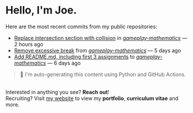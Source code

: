 # Hello, I'm Joe.
Here are the most recent commits from my public repositories:<br>
<!--activity_section_start-->
- [Replace intersection section with collision](https://github.com/joebinns/gameplay-mathematics/commit/51e03e1765a04616abe16e779510d40266597e97) in [*gameplay-mathematics*](https://github.com/joebinns/gameplay-mathematics) — 2 hours ago
- [Remove excessive break](https://github.com/joebinns/gameplay-mathematics/commit/0e031e9dc1414bbdf6c8669f10b15f0e8b1d4344) from [*gameplay-mathematics*](https://github.com/joebinns/gameplay-mathematics) — 5 days ago
- [Add README.md, including first 3 assignments](https://github.com/joebinns/gameplay-mathematics/commit/4a61cabc63aa3f4795643c537f1edcac479dcefc) to [*gameplay-mathematics*](https://github.com/joebinns/gameplay-mathematics) — 6 days ago
<!--activity_section_end-->
> 🚀 I'm auto-generating this content using Python and GitHub Actions.

<br>Interested in anything you see? **Reach out**!<br>
Recruiting? Visit [my website](https://joebinns.com/) to view my **portfolio**, **curriculum vitae** and more.
